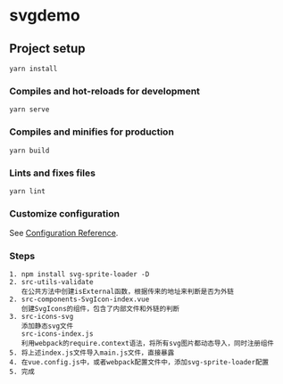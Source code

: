 # svgdemo

## Project setup
```
yarn install
```

### Compiles and hot-reloads for development
```
yarn serve
```

### Compiles and minifies for production
```
yarn build
```

### Lints and fixes files
```
yarn lint
```

### Customize configuration
See [Configuration Reference](https://cli.vuejs.org/config/).

### Steps
```
1. npm install svg-sprite-loader -D
2. src-utils-validate
   在公共方法中创建isExternal函数，根据传来的地址来判断是否为外链
2. src-components-SvgIcon-index.vue 
   创建SvgIcons的组件，包含了内部文件和外链的判断
3. src-icons-svg
   添加静态svg文件
   src-icons-index.js
   利用webpack的require.context语法，将所有svg图片都动态导入，同时注册组件
5. 将上述index.js文件导入main.js文件，直接暴露
4. 在vue.config.js中，或者webpack配置文件中，添加svg-sprite-loader配置
5. 完成
```
